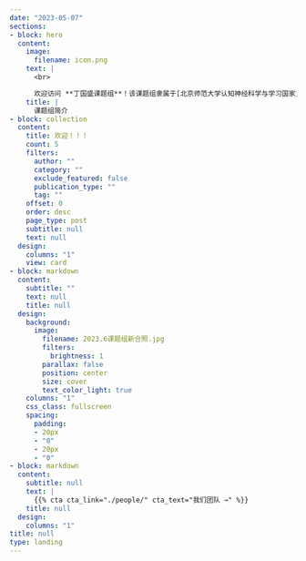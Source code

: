 ```yaml
---
date: "2023-05-07"
sections:
- block: hero
  content:
    image:
      filename: icon.png
    text: |
      <br>

      欢迎访问 **丁国盛课题组**！该课题组隶属于[北京师范大学认知神经科学与学习国家重点实验室](https://brain.bnu.edu.cn/),我们的研究兴趣是语言功能的神经基础，以及语言经验和语言学习如何改变脑结构和功能。我们的研究手段主要包括功能磁共振成像技术（fMRI/MRI）和认知-行为实验技术，关注的人群包括双语者，手语使用者（失聪者及听力正常者）及阅读障碍者。 
    title: |
      课题组简介
- block: collection
  content:
    title: 欢迎！！！
    count: 5
    filters:
      author: ""
      category: ""
      exclude_featured: false
      publication_type: ""
      tag: ""
    offset: 0
    order: desc
    page_type: post
    subtitle: null
    text: null
  design:
    columns: "1"
    view: card
- block: markdown
  content:
    subtitle: ""
    text: null
    title: null
  design:
    background:
      image:
        filename: 2023.6课题组新合照.jpg
        filters:
          brightness: 1
        parallax: false
        position: center
        size: cover
        text_color_light: true
    columns: "1"
    css_class: fullscreen
    spacing:
      padding:
      - 20px
      - "0"
      - 20px
      - "0"
- block: markdown
  content:
    subtitle: null
    text: |
      {{% cta cta_link="./people/" cta_text="我们团队 →" %}}
    title: null
  design:
    columns: "1"
title: null
type: landing
---
```

